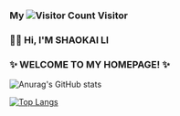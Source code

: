 ### My ![Visitor Count](https://profile-counter.glitch.me/shaokai1209/count.svg) Visitor

### 👋😄 Hi, I'M SHAOKAI LI 

### ✨ WELCOME TO MY HOMEPAGE! ✨ 

<!--
**shaokai1209/shaokai1209** is a ✨ _special_ ✨ repository because its `README.md` (this file) appears on your GitHub profile.

Here are some ideas to get you started:

- 🔭 I’m currently working on ...
- 🌱 I’m currently learning ...
- 👯 I’m looking to collaborate on ...
- 🤔 I’m looking for help with ...
- 💬 Ask me about ...
- 📫 How to reach me: ...
- 😄 Pronouns: ...
- ⚡ Fun fact: ...
-->

![Anurag's GitHub stats](https://github-readme-stats.vercel.app/api?username=shaokai1209&show_icons=true&theme=merko)

[![Top Langs](https://github-readme-stats.vercel.app/api/top-langs/?username=shaokai1209)](https://github.com/anuraghazra/github-readme-stats)





